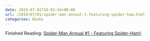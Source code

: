 ```yaml
---
date: 2019-07-01T16:03:54+00:00
url: /2019/07/01/spider-man-annual-1-featuring-spider-ham.html
categories: Books
---
```

Finished Reading: [Spider-Man Annual #1 - Featuring Spider-Ham!](https://leagueofcomicgeeks.com/comic/8097536/spider-man-annual-1-featuring-spider-ham). 


